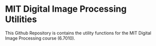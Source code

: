 # MIT Digital Image Processing Utilities

This Github Repository is contains the utility functions for the MIT Digital Image Processing course (6.7010). 
